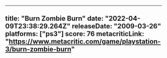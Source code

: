 
---
title: "Burn Zombie Burn"
date: "2022-04-09T23:38:29.264Z"
releaseDate: "2009-03-26"
platforms: ["ps3"]
score: 76
metacriticLink: "https://www.metacritic.com/game/playstation-3/burn-zombie-burn"
---
